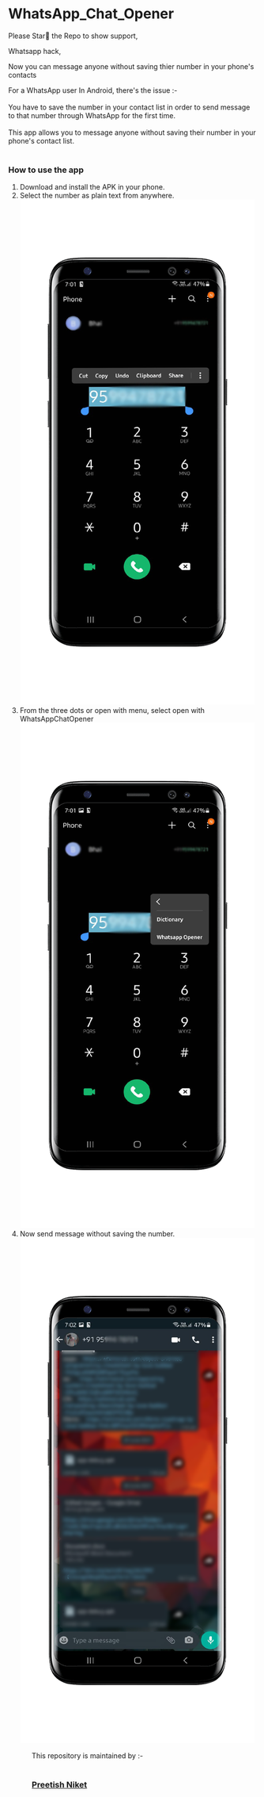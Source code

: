 # WhatsApp_Chat_Opener
Please Star🌟 the Repo to show support,

Whatsapp hack,

Now you can message anyone without saving thier number in your phone's contacts

For a WhatsApp user In Android, there's the issue :-
<br>
<br>
You have to save the number in your contact list in order to send message to that number through WhatsApp for the first time.
<br>
<br>
This app allows you to message anyone without saving their number in your phone's contact list.
<br>
<br>
<h3><b>How to use the app</b></h3>
<ol>
   <li>Download and install the APK in your phone.</li>
   <li>Select the number as plain text from anywhere.</li>
   <img src="https://github.com/PreetishNiket/WhatsApp_Chat_Opener/blob/master/app/sampledata/ss1.png">
   <li>From the three dots or open with menu, select open with WhatsAppChatOpener</li>
   <img src="https://github.com/PreetishNiket/WhatsApp_Chat_Opener/blob/master/app/sampledata/ss2.png">
   <li>Now send message without saving the number.</li>
   <img src="https://github.com/PreetishNiket/WhatsApp_Chat_Opener/blob/master/app/sampledata/ss3.png">
 <ol>
This repository is maintained by :-
<br>   
<br>
<h3><a href="https://github.com/PreetishNiket"><b>Preetish Niket</b></a></h3>
